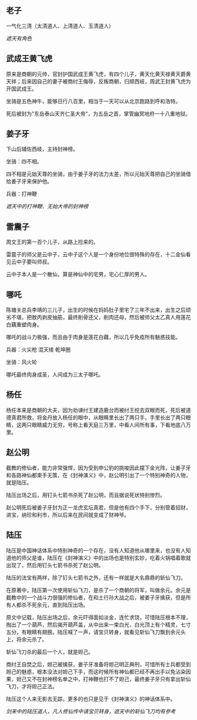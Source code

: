 ## 老子
一气化三清（太清道人、上清道人、玉清道人）

*遮天有角色*

## 武成王黄飞虎

原来是商朝的元帅，官封护国武成王黄飞虎，有四个儿子，黄天化黄天禄黄天爵黄天祥；后来因自己的妻子被商纣王侮辱，反叛商朝，归顺西岐，周武王封黄飞虎为开国武成王。

坐骑是五色神牛，能够日行八百里，相当于一天可以从北京跑路到呼和浩特。

死后被封为"东岳泰山天齐仁圣大帝"，为五岳之首，掌管幽冥地府一十八重地狱。

## 姜子牙

下山后辅佐西岐，主持封神榜。

坐骑：四不相。

四不相是元始天尊的坐骑，由于姜子牙的法力太差，所以元始天尊把自己的坐骑借给姜子牙来保护他。

兵器：打神鞭

*遮天中的打神鞭、无始大帝的封神榜*

## 雷震子
周文王的第一百个儿子，从路上捡来的。

雷震子的师父是云中子，云中子这个人是一个身份地位很特殊的存在，十二金仙看见云中子要叫师叔。

云中子本人是一个散仙，算是神仙中的宅男，宅心仁厚的男人。

## 哪吒
陈塘关总兵李靖的三儿子，出生的时候在妈妈肚子里宅了三年不出来，出生之后顽劣不堪，把敖丙剥皮抽筋，最终削骨还父，削肉还母，然后被师父太乙真人用莲花白藕重塑肉身。

哪吒的战斗力极强，而且由于肉身是莲花白藕，所以几乎免疫所有魅惑技能。

兵器：火尖枪 混天绫 乾坤圈

坐骑：风火轮

哪吒最终肉身成圣，人间成为三太子哪吒。

## 杨任
杨任本来是商朝的大夫，因为劝谏纣王建造鹿台而被纣王挖去双眼而死，死后被道德真君所救，将金丹放入杨任的眼中，从眼睛里长出了两只手，手里长出了两只眼睛，这两只眼睛威力无穷，号称上看天庭三万里，中看人间所有事，下看地底八万里。

## 赵公明
截教的修仙者，能力非常强悍，因为受到申公豹的挑唆因此摆下金光阵，让姜子牙和各路神仙都束手无策，在《封神演义》中，赵公明引出了一个特别神奇的人物，就是陆压。

陆压出场之后，用钉头七箭书杀死了赵公明，而且据说死状特别惨烈。

赵公明死后被姜子牙封为正一龙虎玄坛真君，但是他有四个手下，分别管着招财，进宝，纳珍和利市，所以后来在民间就变成了财神爷。

## 陆压

陆压是中国神话体系中特别神奇的一个存在，没有人知道他从哪里来，也没有人知道他的师父是谁，陆压在《封神演义》中的出场也是特别玄妙，吃着火锅唱着歌就出现了，然后用钉头七箭书杀死了赵公明。

陆压的法宝有两样，除了钉头七箭书之外，还有一样就是大名鼎鼎的斩仙飞刀。

在原著中，陆压第一次使用斩仙飞刀，是杀了一个商朝的将军，叫做余元。余元是截教中的一个战斗力很强的修仙者，在和土行孙大战之后，被姜子牙擒获，但是所有人都杀不死余元，直到陆压出场。

原文中记载，陆压出场之后，余元吓得面如淡金，连忙求饶，可惜陆压根本不理，掏出了一个葫芦，然后揭开葫芦盖，从中出来一束白光，白光顶上有个精灵，七寸五分，有眼睛有翅膀。陆压喊了一声，请宝贝转身，就看见斩仙飞刀飘到余元头上，将余元杀了。

斩仙飞刀杀的最后一个人，就是妲己。

商纣王自焚之后，妲己被擒获，姜子牙准备将妲己明正典刑，可惜所有士兵都受到妲己的魅惑，根本没法对妲己下手，而这时候所有神仙都已经不再出手以免沾染因果，妲己又不在封神榜名单之中，打神鞭也打不了妲己，最终姜子牙只有拿出斩仙飞刀，才将妲己正法。

陆压这个人来无影去无踪，更多的也只是见于《封神演义》的神话体系中。

*剑来中的陆压道人，凡人修仙传中请宝贝转身，遮天中的斩仙飞刀均有参考*
